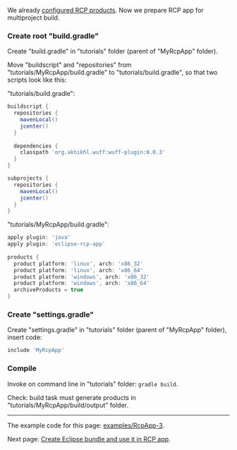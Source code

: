 We already [configured RCP products](Configure-RCP-products). Now we prepare RCP app for multiproject build.

### Create root "build.gradle"

Create "build.gradle" in "tutorials" folder (parent of "MyRcpApp" folder).

Move "buildscript" and "repositories" from "tutorials/MyRcpApp/build.gradle" to "tutorials/build.gradle", so that two scripts look like this:

"tutorials/build.gradle":
```groovy
buildscript {
  repositories {
    mavenLocal()
    jcenter()
  }
  
  dependencies {
    classpath 'org.akhikhl.wuff:wuff-plugin:0.0.3'
  }
}

subprojects {
  repositories {
    mavenLocal()
    jcenter()
  }
}
```

"tutorials/MyRcpApp/build.gradle":
```groovy
apply plugin: 'java'
apply plugin: 'eclipse-rcp-app'
  
products {
  product platform: 'linux', arch: 'x86_32'
  product platform: 'linux', arch: 'x86_64'
  product platform: 'windows', arch: 'x86_32'
  product platform: 'windows', arch: 'x86_64'
  archiveProducts = true
}
```

### Create "settings.gradle"

Create "settings.gradle" in "tutorials" folder (parent of "MyRcpApp" folder), insert code:

```groovy
include 'MyRcpApp'
```

### Compile

Invoke on command line in "tutorials" folder: `gradle build`.

Check: build task must generate products in "tutorials/MyRcpApp/build/output" folder.

---

The example code for this page: [examples/RcpApp-3](../tree/master/examples/RcpApp-3).

Next page: [Create Eclipse bundle and use it in RCP app](Create-Eclipse-bundle-and-use-it-in-RCP-app).